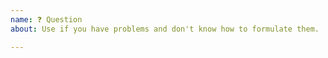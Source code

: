 ```yaml
---
name: ❓ Question
about: Use if you have problems and don't know how to formulate them.

---
```


<!--
We use GitHub issues only to discuss Spiral bugs and new features. In the
case that you have a general question, please use the chat:

- Discord: https://discord.gg/kmmfk7M
- Telegram: https://t.me/spiralphp

Thanks!
-->
